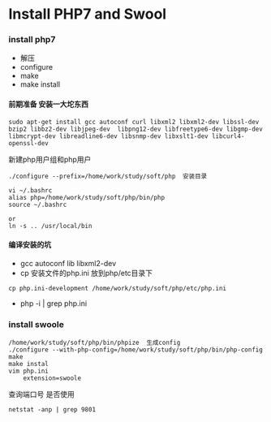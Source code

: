 Install PHP7 and Swool
===
### install php7
- 解压
- configure
- make
- make install

#### 前期准备 安装一大坨东西
```
sudo apt-get install gcc autoconf curl libxml2 libxml2-dev libssl-dev bzip2 libbz2-dev libjpeg-dev  libpng12-dev libfreetype6-dev libgmp-dev libmcrypt-dev libreadline6-dev libsnmp-dev libxslt1-dev libcurl4-openssl-dev
```
新建php用户组和php用户
```
./configure --prefix=/home/work/study/soft/php  安装目录  

vi ~/.bashrc
alias php=/home/work/study/soft/php/bin/php
source ~/.bashrc

or
ln -s .. /usr/local/bin
```

#### 编译安装的坑
- gcc autoconf lib libxml2-dev
- cp 安装文件的php.ini 放到php/etc目录下
```
cp php.ini-development /home/work/study/soft/php/etc/php.ini
```
- php -i | grep php.ini 

### install swoole
```
/home/work/study/soft/php/bin/phpize  生成config
./configure --with-php-config=/home/work/study/soft/php/bin/php-config
make
make instal
vim php.ini
    extension=swoole
```
查询端口号 是否使用
```
netstat -anp | grep 9801
```

